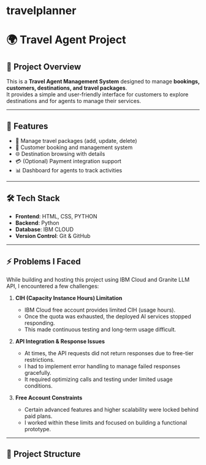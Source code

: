 # travelplanner

# 🌍 Travel Agent Project  

## 📌 Project Overview  
This is a **Travel Agent Management System** designed to manage **bookings, customers, destinations, and travel packages**.  
It provides a simple and user-friendly interface for customers to explore destinations and for agents to manage their services.  

---

## 🚀 Features  
- 🧳 Manage travel packages (add, update, delete)  
- 👥 Customer booking and management system
- 🌐 Destination browsing with details  
- 💳 (Optional) Payment integration support  
- 📊 Dashboard for agents to track activities  

---

## 🛠️ Tech Stack  
- **Frontend**: HTML, CSS, PYTHON  
- **Backend**: Python 
- **Database**: IBM CLOUD
- **Version Control**: Git & GitHub  

---

## ⚡ Problems I Faced  
While building and hosting this project using IBM Cloud and Granite LLM API, I encountered a few challenges:  

1. **CIH (Capacity Instance Hours) Limitation**  
   - IBM Cloud free account provides limited CIH (usage hours).  
   - Once the quota was exhausted, the deployed AI services stopped responding.  
   - This made continuous testing and long-term usage difficult.  

2. **API Integration & Response Issues**  
   - At times, the API requests did not return responses due to free-tier restrictions.  
   - I had to implement error handling to manage failed responses gracefully.  
   - It required optimizing calls and testing under limited usage conditions.  

3. **Free Account Constraints**  
   - Certain advanced features and higher scalability were locked behind paid plans.  
   - I worked within these limits and focused on building a functional prototype.  
---
## 📂 Project Structure  
